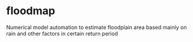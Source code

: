 # floodmap
Numerical model automation to estimate floodplain area based mainly on rain and other factors in certain return period
